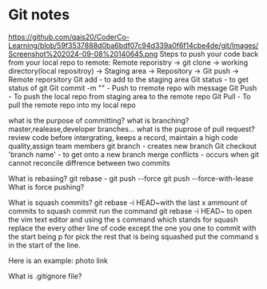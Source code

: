 # Git notes
https://github.com/qais20/CoderCo-Learning/blob/59f3537888d0ba6bdf07c94d339a0f6f14cbe4de/git/Images/Screenshot%202024-09-08%20140645.png
Steps to push your code back from your local repo to remote:
Remote reporistry -> git clone -> working directory(local repositroy) -> Staging area -> Repository -> Git push -> Remote reporsitory
Git add - to add to the staging area
Git status - to get status of git
Git commit -m "" - Push to rremote repo wih message
Git Push - To push the local repo from staging area to the remote repo
Git Pull - To pull the remote repo into my local repo

what is the purpose of committing?
what is branching?
master,realease,developer branches...
what is the puprose of pull request?
review code before intergrating, keeps a record, maintain a high code quality,assign team members
git branch - creates  new branch 
Git checkout 'branch name' - to get onto a new branch 
merge conflicts - occurs when git cannot reconcile diffrence between two commits 


What is rebasing?
git rebase -
git push --force
git push --force-with-lease
What is force pushing?  

What is squash commits?
git rebase -i HEAD~with the last x ammount of commits
to squash commit run the command git rebase -i HEAD~ to open the vim text editor and using the s command which  stands for squash replace the every other line of code except the one you one to commit with the start being p for pick the rest that is being squashed put the command s in the start of the line.

Here is an example:
photo link

What is .gitignore file?